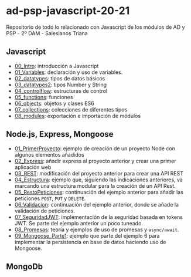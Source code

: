 # ad-psp-javascript-20-21
Repositorio de todo lo relacionado con Javascript de los módulos de AD y PSP - 2º DAM - Salesianos Triana

## Javascript

- [00_Intro](./Javascript/00_intro/): introducción a Javascript
- [01_Variables](./Javascript/01_variables/README.md): declaración y uso de variables.
- [02_datatypes](./Javascript/02_datatypes/README.md): tipos de datos básicos
- [03_datatypes2](./Javascript/03_datatypes2/README.md): tipos Number y String
- [04_controlflow](./Javascript/04_controlflow/README.md): estructuras de control
- [05_functions](./Javascript/05_functions/../05_functions/README.md): funciones
- [06_objects](./Javascript/06_objects/README.md): objetos y clases ES6
- [07_collections](./Javascript/07_collections/README.md): colecciones de diferentes tipos
- [08_modules](./Javascript/08_modules/README.md): exportación e importación de módulos

## Node.js, Express, Mongoose

- [01_PrimerProyecto](./Node/01_PrimerProyecto/): ejemplo de creación de un proyecto Node con algunos elementos añadidos
- [02_Express](./Node/02_Express/): añadir express al proyecto anterior y crear una primer aplicación web
- [03_REST](./Node/03_REST/): modificación del proyecto anterior para crear una API REST
- [04_Estructura](./Node/04_Estructura/README.MD): ejemplo que, siguiendo las indicaciones anteriores, va marcando una estructura modular para la creación de un API Rest.
- [05_RestoPeticiones](./Node/05_RestoPeticiones/README.MD): continuación del ejemplo anterior para añadir las peticiones `POST`, `PUT` y `DELETE`.
- [06_Validacion](./Node/06_Validacion/README.MD): continuación del ejemplo anterior, donde se añade la validación de peticiones.
- [07_SeguridadJWT](./Node/07_SeguridadJWT/README.MD): implementación de la seguridad basada en tokens JWT. Se parte del ejemplo anterior un poco tuneado.
- [08_Promesas](./Node/08_Promesas/README.md): teoría y ejemplos de uso de promesas y `async/await`.
- [09_Mongoose_Parte1](./Node/09_MongooseParte1/README.MD): ejemplo que parte del ejemplo 6 para implementar la persistencia en base de datos haciendo uso de Mongoose.

## MongoDb

